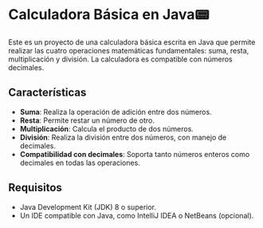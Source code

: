 # Calculadora Básica en Java📟

Este es un proyecto de una calculadora básica escrita en Java que permite realizar las cuatro operaciones matemáticas fundamentales: suma, resta, multiplicación y división. La calculadora es compatible con números decimales.

## Características

- **Suma**: Realiza la operación de adición entre dos números.
- **Resta**: Permite restar un número de otro.
- **Multiplicación**: Calcula el producto de dos números.
- **División**: Realiza la división entre dos números, con manejo de decimales.
- **Compatibilidad con decimales**: Soporta tanto números enteros como decimales en todas las operaciones.

## Requisitos

- Java Development Kit (JDK) 8 o superior.
- Un IDE compatible con Java, como IntelliJ IDEA o NetBeans (opcional).
